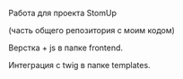 Работа для проекта StomUp

(часть общего репозитория с моим кодом)

Верстка + js в папке frontend.

Интеграция c twig в папке templates.
